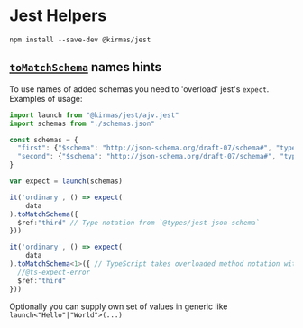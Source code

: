 # Jest Helpers

`npm install --save-dev @kirmas/jest`

## [`toMatchSchema`](https://www.npmjs.com/package/jest-json-schema) names hints

To use names of added schemas you need to 'overload' jest's `expect`. Examples of usage:
```typescript
import launch from "@kirmas/jest/ajv.jest"
import schemas from "./schemas.json"

const schemas = {
  "first": {"$schema": "http://json-schema.org/draft-07/schema#", "type": "object"},
  "second": {"$schema": "http://json-schema.org/draft-07/schema#", "type": "array"}
}

var expect = launch(schemas)

it('ordinary', () => expect(
	data
).toMatchSchema({
  $ref:"third" // Type notation from `@types/jest-json-schema`
}))

it('ordinary', () => expect(
	data
).toMatchSchema<1>({ // TypeScript takes overloaded method notation with permitted `"first"|"second" === keyof typeof schemas`
  //@ts-expect-error
  $ref:"third"
}))
```

Optionally you can supply own set of values in generic like `launch<"Hello"|"World">(...)` 
